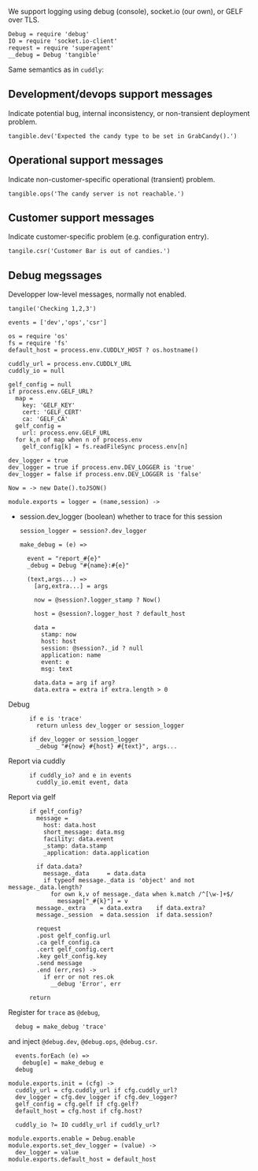 We support logging using debug (console), socket.io (our own), or GELF over TLS.

    Debug = require 'debug'
    IO = require 'socket.io-client'
    request = require 'superagent'
    __debug = Debug 'tangible'

Same semantics as in `cuddly`:

Development/devops support messages
-----------------------------------

Indicate potential bug, internal inconsistency, or non-transient deployment problem.

```
tangible.dev('Expected the candy type to be set in GrabCandy().')
```

Operational support messages
----------------------------

Indicate non-customer-specific operational (transient) problem.

```
tangible.ops('The candy server is not reachable.')
```

Customer support messages
-------------------------

Indicate customer-specific problem (e.g. configuration entry).

```
tangile.csr('Customer Bar is out of candies.')
```

Debug megssages
---------------

Developper low-level messages, normally not enabled.

```
tangile('Checking 1,2,3')
```

    events = ['dev','ops','csr']

    os = require 'os'
    fs = require 'fs'
    default_host = process.env.CUDDLY_HOST ? os.hostname()

    cuddly_url = process.env.CUDDLY_URL
    cuddly_io = null

    gelf_config = null
    if process.env.GELF_URL?
      map =
        key: 'GELF_KEY'
        cert: 'GELF_CERT'
        ca: 'GELF_CA'
      gelf_config =
        url: process.env.GELF_URL
      for k,n of map when n of process.env
        gelf_config[k] = fs.readFileSync process.env[n]

    dev_logger = true
    dev_logger = true if process.env.DEV_LOGGER is 'true'
    dev_logger = false if process.env.DEV_LOGGER is 'false'

    Now = -> new Date().toJSON()

    module.exports = logger = (name,session) ->

* session.dev_logger (boolean) whether to trace for this session

      session_logger = session?.dev_logger

      make_debug = (e) =>

        event = "report_#{e}"
        _debug = Debug "#{name}:#{e}"

        (text,args...) =>
          [arg,extra...] = args

          now = @session?.logger_stamp ? Now()

          host = @session?.logger_host ? default_host

          data =
            stamp: now
            host: host
            session: @session?._id ? null
            application: name
            event: e
            msg: text

          data.data = arg if arg?
          data.extra = extra if extra.length > 0

Debug

          if e is 'trace'
            return unless dev_logger or session_logger

          if dev_logger or session_logger
            _debug "#{now} #{host} #{text}", args...

Report via cuddly

          if cuddly_io? and e in events
            cuddly_io.emit event, data

Report via gelf

          if gelf_config?
            message =
              host: data.host
              short_message: data.msg
              facility: data.event
              _stamp: data.stamp
              _application: data.application

            if data.data?
              message._data     = data.data
              if typeof message._data is 'object' and not message._data.length?
                for own k,v of message._data when k.match /^[\w-]+$/
                  message["_#{k}"] = v
            message._extra    = data.extra    if data.extra?
            message._session  = data.session  if data.session?

            request
            .post gelf_config.url
            .ca gelf_config.ca
            .cert gelf_config.cert
            .key gelf_config.key
            .send message
            .end (err,res) ->
              if err or not res.ok
                __debug 'Error', err

          return

Register for `trace` as `@debug`,

      debug = make_debug 'trace'

and inject `@debug.dev`, `@debug.ops`, `@debug.csr`.

      events.forEach (e) =>
        debug[e] = make_debug e
      debug

    module.exports.init = (cfg) ->
      cuddly_url = cfg.cuddly_url if cfg.cuddly_url?
      dev_logger = cfg.dev_logger if cfg.dev_logger?
      gelf_config = cfg.gelf if cfg.gelf?
      default_host = cfg.host if cfg.host?

      cuddly_io ?= IO cuddly_url if cuddly_url?

    module.exports.enable = Debug.enable
    module.exports.set_dev_logger = (value) ->
      dev_logger = value
    module.exports.default_host = default_host
